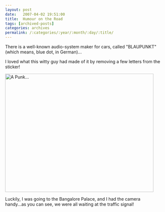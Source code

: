 ```yaml
---
layout: post
date:	2007-04-02 19:51:00
title:  Humour on the Road
tags: [archived-posts]
categories: archives
permalink: /:categories/:year/:month/:day/:title/
---
```

There is a well-known audio-system maker for cars, called "BLAUPUNKT" (which means, blue dot, in German)...

I loved what this witty guy had made of it by removing a few letters from the sticker!

<a href="http://www.flickr.com/photos/35949311@N00/443408520/" title="Photo Sharing"><img src="http://farm1.static.flickr.com/209/443408520_e63c7c3d7a.jpg" width="480" height="383" alt="A Punk..." /></a>


Luckily, I was going to the Bangalore Palace, and I had the camera handy...as you can see, we were all waiting at the traffic signal!
